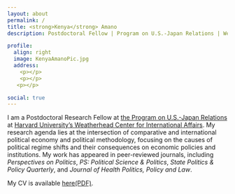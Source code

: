 ```yaml
---
layout: about
permalink: /
title: <strong>Kenya</strong> Amano
description: Postdoctoral Fellow | Program on U.S.-Japan Relations | Weatherhead Center for International Affairs | Harvard University, Cambridge MA

profile:
  align: right
  image: KenyaAmanoPic.jpg
  address: 
    <p></p>
    <p></p>
   <p></p>

social: true
---
```


I am a Postdoctoral Research Fellow at <a href="https://programs.wcfia.harvard.edu/us-japan/people-categories/2023-24">the Program on U.S.-Japan Relations</a> at <a href="https://wcfia.harvard.edu/">Harvard University’s Weatherhead Center for International Affairs</a>. My research agenda lies at the intersection of comparative and international political economy and political methodology, focusing on the causes of political regime shifts and their consequences on economic policies and institutions. My work has appeared in peer-reviewed journals, including <i>Perspectives on Politics</i>, <i>PS: Political Science & Politics</i>, <i>State Politics & Policy Quarterly</i>, and <i>Journal of Health Politics, Policy and Law</i>.

My CV is available [here(PDF)](/assets/pdf/CV-KenyaAmano.pdf).
